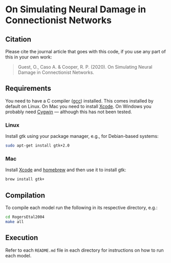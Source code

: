 # On Simulating Neural Damage in Connectionist Networks

## Citation

Please cite the journal article that goes with this code, if you use any part of
this in your own work:

> Guest, O., Caso A. & Cooper, R. P. (2020). On Simulating Neural Damage in
Connectionist Networks.

## Requirements
You need to have a C compiler
([gcc](https://en.wikipedia.org/wiki/GNU_Compiler_Collection)) installed. This
comes installed by default on Linux. On Mac you need to install
[Xcode](https://apps.apple.com/in/app/xcode/id497799835). On Windows you
probably need [Cygwin](https://www.cygwin.com/) — although this has not been
tested.

### Linux
Install gtk using your package manager, e.g., for Debian-based systems:
```bash
sudo apt-get install gtk+2.0
```

### Mac
Install [Xcode](https://apps.apple.com/in/app/xcode/id497799835) and
[homebrew](https://brew.sh/) and then use it to install gtk:
```bash
brew install gtk+
```

## Compilation
To compile each model run the following in its respective directory, e.g.:
```bash
cd RogersEtal2004
make all
```

## Execution
Refer to each ```README.md``` file in each directory for instructions on how to
run each model.

